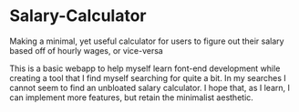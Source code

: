 # Salary-Calculator
Making a minimal, yet useful calculator for users to figure out their salary based off of hourly wages, or vice-versa


This is a basic webapp to help myself learn font-end development while creating a tool that I find myself searching for quite a bit. In my searches I cannot seem to find an unbloated salary calculator. I hope that, as I learn, I can implement more features, but retain the minimalist aesthetic. 